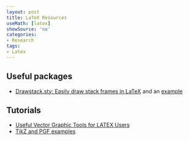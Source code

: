 ```yaml
---
layout: post
title: LaTeX Resources
useMath: [latex]
showSource: 'no'
categories:
- Research
tags:
- Latex
---
```



## Useful packages
 - [Drawstack.sty: Easily draw stack frames in LaTeX][1] and an [example][2]

 

## Tutorials
 - [Useful Vector Graphic Tools for LATEX Users][3]
 - [TikZ and PGF examples][4]


[4]: http://www.texample.net/tikz/examples/
[3]: https://tug.org/pracjourn/2010-1/morales/morales.pdf
[2]: http://tug.ctan.org/tex-archive/macros/latex/contrib/drawstack/stack-example.pdf
[1]: http://www-verimag.imag.fr/~moy/?Drawstack-sty-Easily-draw-stack